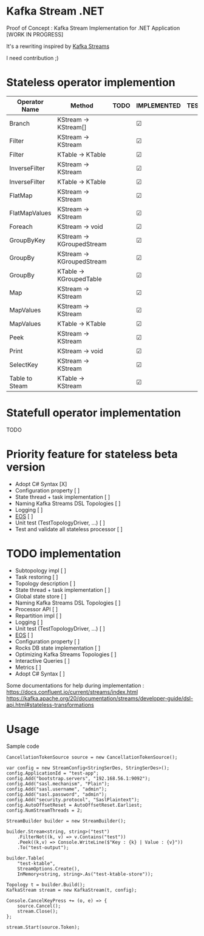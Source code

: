 # Kafka Stream .NET

Proof of Concept : Kafka Stream Implementation for .NET Application [WORK IN PROGRESS]

It's a rewriting inspired by [Kafka Streams](https://github.com/apache/kafka/tree/trunk/streams)

I need contribution ;)

# Stateless operator implemention

|Operator Name|Method|TODO|IMPLEMENTED|TESTED|DONE|
|---|---|---|---|---|---|
|Branch|KStream -> KStream[]|   | &#9745; |   |   |
|Filter|KStream -> KStream|   |&#9745;|   |   |
|Filter|KTable -> KTable|   |&#9745;|   |   |
|InverseFilter|KStream -> KStream|   |&#9745;|   |   |
|InverseFilter|KTable -> KTable|   |&#9745;|   |   |
|FlatMap|KStream → KStream|   |&#9745;|   |   |
|FlatMapValues|KStream → KStream|   |&#9745;|   |   |
|Foreach|KStream → void|   |&#9745;|   |   |
|GroupByKey|KStream → KGroupedStream|   |&#9745;|   |   |
|GroupBy|KStream → KGroupedStream|   |&#9745;|   |   |
|GroupBy|KTable → KGroupedTable|   |&#9745;|   |   |
|Map|KStream → KStream|   |&#9745;|   |   |
|MapValues|KStream → KStream|   |&#9745;|   |   |
|MapValues|KTable → KTable|   |&#9745;|   |   |
|Peek|KStream → KStream|   |&#9745;|   |   |
|Print|KStream → void|   |&#9745;|   |   |
|SelectKey|KStream → KStream|   |&#9745;|   |   |
|Table to Steam|KTable → KStream|   |&#9745;|   |   |

# Statefull operator implementation

TODO

# Priority feature for stateless beta version

- Adopt C# Syntax  [X]
- Configuration property [ ]
- State thread + task implementation [ ]
- Naming Kafka Streams DSL Topologies [ ]
- Logging [ ]
- [EOS](https://github.com/LGouellec/kafka-stream-net/issues/2) [ ]
- Unit test (TestTopologyDriver, ...) [ ]
- Test and validate all stateless processor [ ]

# TODO implementation

- Subtopology impl [ ]
- Task restoring [ ]
- Topology description [ ]
- State thread + task implementation [ ]
- Global state store [ ]
- Naming Kafka Streams DSL Topologies [ ]
- Processor API [ ]
- Repartition impl [ ]
- Logging [ ]
- Unit test (TestTopologyDriver, ...) [ ]
- [EOS](https://github.com/LGouellec/kafka-stream-net/issues/2) [ ]
- Configuration property [ ]
- Rocks DB state implementation [ ]
- Optimizing Kafka Streams Topologies  [ ]
- Interactive Queries [ ]
- Metrics [ ]
- Adopt C# Syntax  [ ]

Some documentations for help during implementation :
https://docs.confluent.io/current/streams/index.html
https://kafka.apache.org/20/documentation/streams/developer-guide/dsl-api.html#stateless-transformations

# Usage

Sample code
```
CancellationTokenSource source = new CancellationTokenSource();

var config = new StreamConfig<StringSerDes, StringSerDes>();
config.ApplicationId = "test-app";
config.Add("bootstrap.servers", "192.168.56.1:9092");
config.Add("sasl.mechanism", "Plain");
config.Add("sasl.username", "admin");
config.Add("sasl.password", "admin");
config.Add("security.protocol", "SaslPlaintext");
config.AutoOffsetReset = AutoOffsetReset.Earliest;
config.NumStreamThreads = 2;

StreamBuilder builder = new StreamBuilder();

builder.Stream<string, string>("test")
    .FilterNot((k, v) => v.Contains("test"))
    .Peek((k,v) => Console.WriteLine($"Key : {k} | Value : {v}"))
    .To("test-output");

builder.Table(
    "test-ktable",
    StreamOptions.Create(),
    InMemory<string, string>.As("test-ktable-store"));

Topology t = builder.Build();
KafkaStream stream = new KafkaStream(t, config);

Console.CancelKeyPress += (o, e) => {
    source.Cancel();
    stream.Close();
};

stream.Start(source.Token);
```